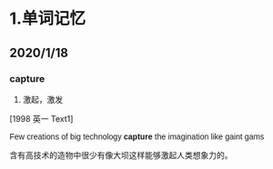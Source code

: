 # 1.单词记忆

## 2020/1/18

### **capture**

1. 激起，激发

[1998 英一 Text1]

<font  face="Arial">Few creations of big technology **capture** the imagination like gaint gams</font>

含有高技术的造物中很少有像大坝这样能够激起人类想象力的。

### 